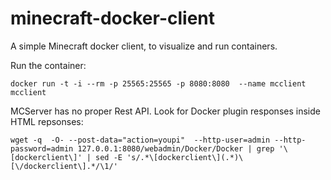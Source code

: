# minecraft-docker-client
A simple Minecraft docker client, to visualize and run containers.

Run the container:

```
docker run -t -i --rm -p 25565:25565 -p 8080:8080  --name mcclient mcclient
```

MCServer has no proper Rest API.
Look for Docker plugin responses inside HTML repsonses:

```
wget -q  -O- --post-data="action=youpi"  --http-user=admin --http-password=admin 127.0.0.1:8080/webadmin/Docker/Docker | grep '\[dockerclient\]' | sed -E 's/.*\[dockerclient\](.*)\[\/dockerclient\].*/\1/'
```